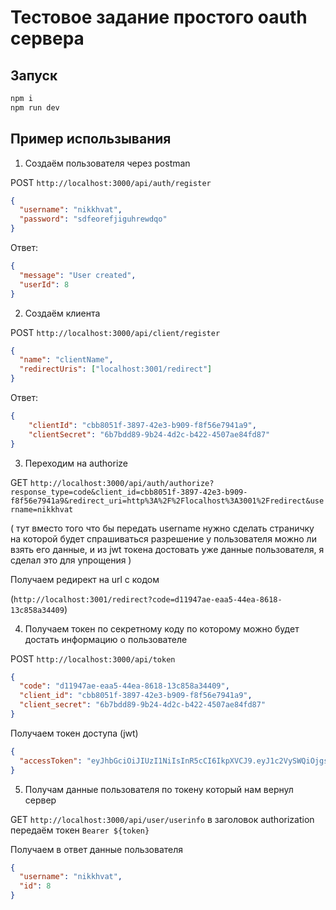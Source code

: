 # Тестовое задание простого oauth сервера

## Запуск

```sh
npm i 
npm run dev
```

## Пример использывания 

1. Cоздаём пользователя через postman 

POST `http://localhost:3000/api/auth/register`

```json
{
  "username": "nikkhvat", 
  "password": "sdfeorefjiguhrewdqo"
}
```

Ответ:

```json
{
  "message": "User created",
  "userId": 8
}
```

2. Создаём клиента 

POST `http://localhost:3000/api/client/register`

```json
{
  "name": "clientName",
  "redirectUris": ["localhost:3001/redirect"]
}
```

Ответ:

```json
{
    "clientId": "cbb8051f-3897-42e3-b909-f8f56e7941a9",
    "clientSecret": "6b7bdd89-9b24-4d2c-b422-4507ae84fd87"
}
```

3. Переходим на authorize

GET `http://localhost:3000/api/auth/authorize?response_type=code&client_id=cbb8051f-3897-42e3-b909-f8f56e7941a9&redirect_uri=http%3A%2F%2Flocalhost%3A3001%2Fredirect&username=nikkhvat`

( тут вместо того что бы передать username нужно сделать страничку на которой будет спрашиваться разрешение у пользователя можно ли взять его данные, и из jwt токена достовать уже данные пользователя, я сделал это для упрощения )

Получаем редирект на url с кодом

(`http://localhost:3001/redirect?code=d11947ae-eaa5-44ea-8618-13c858a34409`)

4. Получаем токен по секретному коду по которому можно будет достать информацию о пользователе

POST `http://localhost:3000/api/token`

```json
{
  "code": "d11947ae-eaa5-44ea-8618-13c858a34409",
  "client_id": "cbb8051f-3897-42e3-b909-f8f56e7941a9",
  "client_secret": "6b7bdd89-9b24-4d2c-b422-4507ae84fd87"
}
```

Получаем токен доступа (jwt)

```json
{
  "accessToken": "eyJhbGciOiJIUzI1NiIsInR5cCI6IkpXVCJ9.eyJ1c2VySWQiOjgsInVzZXJuYW1lIjoibmlra2h2YXQiLCJpYXQiOjE3MDYxMTc3NTMsImV4cCI6MTcwNjEyMTM1M30.XpmTYK4f0HKUXnQT-_1sZOcVKgPXFrSfWU5loTHwKXs"
}
```

5. Получам данные пользователя по токену который нам вернул сервер 

GET `http://localhost:3000/api/user/userinfo`
в заголовок authorization передаём токен `Bearer ${token}`

Получаем в ответ данные пользователя

```json
{
  "username": "nikkhvat",
  "id": 8
}
```